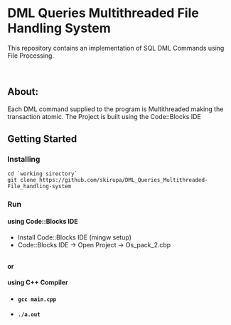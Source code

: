 # DML Queries Multithreaded File Handling System
<p>This repository contains an implementation of SQL DML Commands using File Processing.</p><br>
<h2>About:</h2><p> Each DML command supplied to the program is Multithreaded making the transaction atomic. The Project is built using the Code::Blocks IDE</p>
<h2> Getting Started </h2>
<h3>Installing</h3>
<code>cd `working sirectory`</code> <br>
<code>git clone https://github.com/skirupa/DML_Queries_Multithreaded-File_handling-system</code>

<h3>Run</h3>
<h4>using Code::Blocks IDE</h4>
<ul>
<li>Install Code::Blocks IDE (mingw setup)</li>
<li>Code::Blocks IDE -> Open Project -> Os_pack_2.cbp</li>
</ul>
<br>
<b>or</b>
<h4>using C++ Compiler<h4>
<ul>
<li><code>gcc main.cpp</code></li><br>
<li><code>./a.out</code></li>
</ul>
